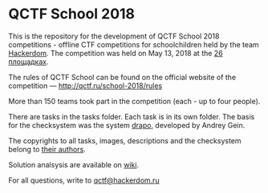 # QCTF School 2018

This is the repository for the development of QCTF School 2018 competitions - offline CTF competitions for schoolchildren held by the team [Hackerdom](http://hackerdom.ru). The competition was held on May 13, 2018 at the [26 площадках](http://qctf.ru/school-2018/places).

The rules of QCTF School can be found on the official website of the competition — http://qctf.ru/school-2018/rules

More than 150 teams took part in the competition (each - up to four people).

There are tasks in the tasks folder. Each task is in its own folder.
The basis for the checksystem was the system [drapo](https://github.com/andgein/drapo), developed by Andrey Gein.

The copyrights to all tasks, images, descriptions and the checksystem belong to [their authors](AUTHORS.md).

Solution analsysis are available on [wiki](https://github.com/HackerDom/qctf-school-2018/wiki).

For all questions, write to qctf@hackerdom.ru

